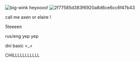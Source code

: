 ![big-wink](https://github.com/user-attachments/assets/7d10a2b6-c5a4-48d6-97ec-dfee3ee13810) heyoooo!
![2f77585d383f6920a8d6ce6cc6f47b43](https://github.com/user-attachments/assets/56ac769c-5c1f-454c-8b7c-7a6df992fa9b)

call me axen or elaire !

5teeeen

rus/eng yep yep

dni basic >_<

CHILLLLLLLLLLL
